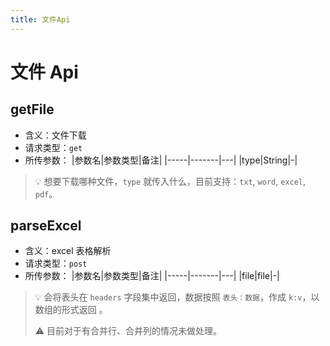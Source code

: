 ```yaml
---
title: 文件Api
---
```


# 文件 Api

## getFile

- 含义：文件下载
- 请求类型：`get`
- 所传参数：
    |参数名|参数类型|备注|
    |-----|-------|---|
    |type|String|-|

> 💡 想要下载哪种文件，`type` 就传入什么，目前支持：`txt`, `word`, `excel`, `pdf`。

## parseExcel

- 含义：excel 表格解析
- 请求类型：`post`
- 所传参数：
    |参数名|参数类型|备注|
    |-----|-------|---|
    |file|file|-|

> 💡 会将表头在 `headers` 字段集中返回，数据按照 `表头：数据`，作成 `k:v`，以数组的形式返回 。
>
> ⚠️ 目前对于有合并行、合并列的情况未做处理。
